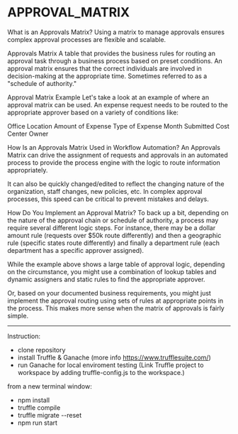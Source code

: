 # APPROVAL_MATRIX

What is an Approvals Matrix?
Using a matrix to manage approvals ensures complex approval processes are flexible and scalable.

Approvals Matrix
A table that provides the business rules for routing an approval task through a business process based on preset conditions. An approval matrix ensures that the correct individuals are involved in decision-making at the appropriate time. Sometimes referred to as a "schedule of authority."

Approval Matrix Example
Let's take a look at an example of where an approval matrix can be used. An expense request needs to be routed to the appropriate approver based on a variety of conditions like:

Office Location
Amount of Expense
Type of Expense
Month Submitted
Cost Center Owner

How Is an Approvals Matrix Used in Workflow Automation?
An Approvals Matrix can drive the assignment of requests and approvals in an automated process to provide the process engine with the logic to route information appropriately.

It can also be quickly changed/edited to reflect the changing nature of the organization, staff changes, new policies, etc. In complex approval processes, this speed can be critical to prevent mistakes and delays.

How Do You Implement an Approval Matrix?
To back up a bit, depending on the nature of the approval chain or schedule of authority, a process may require several different logic steps. For instance, there may be a dollar amount rule (requests over $50k route differently) and then a geographic rule (specific states route differently) and finally a department rule (each department has a specific approver assigned).

While the example above shows a large table of approval logic, depending on the circumstance, you might use a combination of lookup tables and dynamic assigners and static rules to find the appropriate approver.

Or, based on your documented business requirements, you might just implement the approval routing using sets of rules at appropriate points in the process. This makes more sense when the matrix of approvals is fairly simple.

-----------------------
Instruction:

- clone repository
- install Truffle & Ganache (more info https://www.trufflesuite.com/)
- run Ganache for local enviroment testing (Link Truffle project to workspace by adding truffle-config.js to the workspace.)


from a new terminal window:
- npm install
- truffle compile
- truffle migrate --reset
- npm run start

